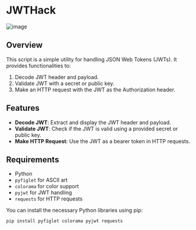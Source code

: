 # JWTHack

![image](https://github.com/user-attachments/assets/3f59ea83-868a-4f87-83fa-0e7be064f237)

## Overview

This script is a simple utility for handling JSON Web Tokens (JWTs). It provides functionalities to:
1. Decode JWT header and payload.
2. Validate JWT with a secret or public key.
3. Make an HTTP request with the JWT as the Authorization header.



## Features

- **Decode JWT**: Extract and display the JWT header and payload.
- **Validate JWT**: Check if the JWT is valid using a provided secret or public key.
- **Make HTTP Request**: Use the JWT as a bearer token in HTTP requests.

## Requirements

- Python 
- `pyfiglet` for ASCII art
- `colorama` for color support
- `pyjwt` for JWT handling
- `requests` for HTTP requests

You can install the necessary Python libraries using pip:

```bash
pip install pyfiglet colorama pyjwt requests

